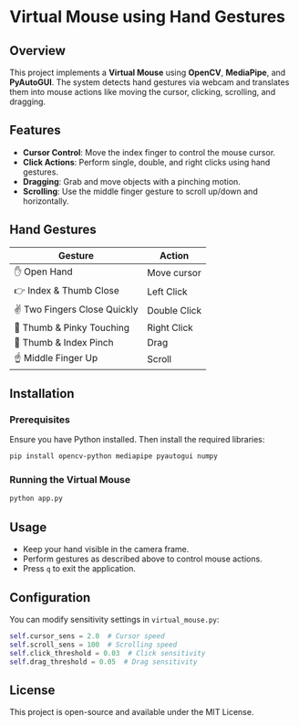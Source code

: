 # Virtual Mouse using Hand Gestures

## Overview
This project implements a **Virtual Mouse** using **OpenCV**, **MediaPipe**, and **PyAutoGUI**. The system detects hand gestures via webcam and translates them into mouse actions like moving the cursor, clicking, scrolling, and dragging.

## Features
- **Cursor Control**: Move the index finger to control the mouse cursor.
- **Click Actions**: Perform single, double, and right clicks using hand gestures.
- **Dragging**: Grab and move objects with a pinching motion.
- **Scrolling**: Use the middle finger gesture to scroll up/down and horizontally.

## Hand Gestures
| Gesture         | Action           |
|---------------|----------------|
| ✋ Open Hand  | Move cursor   |
| 👉 Index & Thumb Close  | Left Click   |
| ✌️ Two Fingers Close Quickly | Double Click  |
| 🤙 Thumb & Pinky Touching  | Right Click  |
| 🤏 Thumb & Index Pinch  | Drag  |
| ☝️ Middle Finger Up  | Scroll |

## Installation
### Prerequisites
Ensure you have Python installed. Then install the required libraries:
```sh
pip install opencv-python mediapipe pyautogui numpy
```

### Running the Virtual Mouse
```sh
python app.py
```

## Usage
- Keep your hand visible in the camera frame.
- Perform gestures as described above to control mouse actions.
- Press `q` to exit the application.

## Configuration
You can modify sensitivity settings in `virtual_mouse.py`:
```python
self.cursor_sens = 2.0  # Cursor speed
self.scroll_sens = 100  # Scrolling speed
self.click_threshold = 0.03  # Click sensitivity
self.drag_threshold = 0.05  # Drag sensitivity
```

## License
This project is open-source and available under the MIT License.

